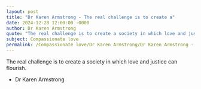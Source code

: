 ```yaml
---
layout: post
title: "Dr Karen Armstrong - The real challenge is to create a"
date: 2024-12-28 12:00:00 -0000
author: Dr Karen Armstrong
quote: "The real challenge is to create a society in which love and justice can flourish."
subject: Compassionate love
permalink: /Compassionate love/Dr Karen Armstrong/Dr Karen Armstrong - The real challenge is to create a
---
```


The real challenge is to create a society in which love and justice can flourish.

- Dr Karen Armstrong
